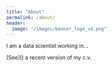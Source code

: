 ```yaml
---
title: "About"
permalink: /about/
header:
  image: "/images/banner_logo_v4.png"
---
```


I am a data scientist working in...

[See](<a href="/pdfs/ProjMarr_slides.pdf" class="image fit"><img src="images/marr_pic.jpg" alt=""></a>) a recent version of my c.v.
